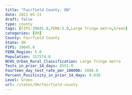 ```yaml
---
title: "Fairfield County, OH"
date: 2021-05-21
draft: false
type: county
tags: [FIPS:39045.0,FEMA:5.0,Large fringe metro,Green]
categories: [OH]
County: Fairfield County
State: OH
FIPS: 39045.0
FEMA_Region: 5.0
Population: 157574.0
NCHS_Urban_Rural_Classification: Large fringe metro
Tests_in_prior_14_days: 4551.0
Fourteen_day_test_rate_per_100000: 2888.0
Percent_Positivity_in_prior_14_days: 0.038
Level: Green
url: /states/OH/fairfield-county
---
```



